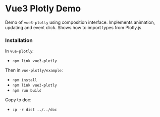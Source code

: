 # Vue3 Plotly Demo

Demo of `vue3-plotly` using composition interface.
Implements animation, updating and event click. 
Shows how to import  types from Plotly.js.

### Installation

In `vue-plotly`:
- `npm link vue3-plotly`

Then in `vue-plotly/example`:
- `npm install`
- `npm link vue3-plotly`
- `npm run build`

Copy to doc:
- `cp -r dist ../../doc`

